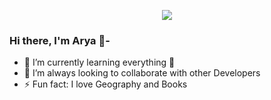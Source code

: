 
<p align="center">
  <img src="https://media.giphy.com/media/f3iwJFOVOwuy7K6FFw/giphy.gif">
</p>
 
### Hi there, I'm Arya 👋- 

- 🌱 I’m currently learning everything 🤣
- 👯 I’m always looking to collaborate with other Developers
- ⚡ Fun fact: I love Geography and Books

<br />
